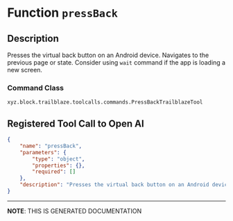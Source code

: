 # Function `pressBack`

## Description
Presses the virtual back button on an Android device.
Navigates to the previous page or state.
Consider using `wait` command if the app is loading a new screen.

### Command Class
`xyz.block.trailblaze.toolcalls.commands.PressBackTrailblazeTool`

## Registered Tool Call to Open AI
```json
{
    "name": "pressBack",
    "parameters": {
        "type": "object",
        "properties": {},
        "required": []
    },
    "description": "Presses the virtual back button on an Android device.\nNavigates to the previous page or state.\nConsider using `wait` command if the app is loading a new screen."
}
```

<hr/>

**NOTE**: THIS IS GENERATED DOCUMENTATION